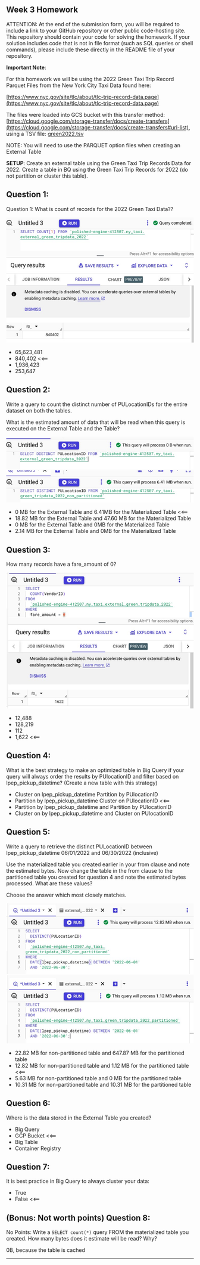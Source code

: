 ## Week 3 Homework

ATTENTION: At the end of the submission form, you will be required to include a link to your GitHub repository or other public code-hosting site. This repository should contain your code for solving the homework. If your solution includes code that is not in file format (such as SQL queries or shell commands), please include these directly in the README file of your repository.

**Important Note**:

For this homework we will be using the 2022 Green Taxi Trip Record Parquet Files from the New York
City Taxi Data found here:

[https://www.nyc.gov/site/tlc/about/tlc-trip-record-data.page](https://www.nyc.gov/site/tlc/about/tlc-trip-record-data.page)

The files were loaded into GCS bucket with this transfer method: [https://cloud.google.com/storage-transfer/docs/create-transfers](https://cloud.google.com/storage-transfer/docs/create-transfers#url-list), using a TSV file: [green2022.tsv](https://github.com/drelap/D-E-Zoomcamp-2024/blob/main/03-data-warehouse/green2022.tsv)

NOTE: You will need to use the PARQUET option files when creating an External Table

**SETUP**:
Create an external table using the Green Taxi Trip Records Data for 2022.
Create a table in BQ using the Green Taxi Trip Records for 2022 (do not partition or cluster this table).

## 
## Question 1:

Question 1: What is count of records for the 2022 Green Taxi Data??

<img src="./answer1.jpg" />

- 65,623,481
- 840,402 <<==
- 1,936,423
- 253,647

## 
## Question 2:

Write a query to count the distinct number of PULocationIDs for the entire dataset on both the tables.

What is the estimated amount of data that will be read when this query is executed on the External Table and the Table?

<img src="./answer2a.jpg" />
<img src="./answer2b.jpg" />

- 0 MB for the External Table and 6.41MB for the Materialized Table <<==
- 18.82 MB for the External Table and 47.60 MB for the Materialized Table
- 0 MB for the External Table and 0MB for the Materialized Table
- 2.14 MB for the External Table and 0MB for the Materialized Table

## 
## Question 3:

How many records have a fare_amount of 0?

<img src="./answer3.jpg" />

- 12,488
- 128,219
- 112
- 1,622 <<==

## 
## Question 4:

What is the best strategy to make an optimized table in Big Query if your query will always order the results by PUlocationID and filter based on lpep_pickup_datetime? (Create a new table with this strategy)

- Cluster on lpep_pickup_datetime Partition by PUlocationID
- Partition by lpep_pickup_datetime  Cluster on PUlocationID <<==
- Partition by lpep_pickup_datetime and Partition by PUlocationID
- Cluster on by lpep_pickup_datetime and Cluster on PUlocationID

## 
## Question 5:

Write a query to retrieve the distinct PULocationID between lpep_pickup_datetime
06/01/2022 and 06/30/2022 (inclusive)

Use the materialized table you created earlier in your from clause and note the estimated bytes. Now change the table in the from clause to the partitioned table you created for question 4 and note the estimated bytes processed. What are these values?

Choose the answer which most closely matches.

<img src="./answer5a.jpg" />
<img src="./answer5b.jpg" />

- 22.82 MB for non-partitioned table and 647.87 MB for the partitioned table
- 12.82 MB for non-partitioned table and 1.12 MB for the partitioned table <<==
- 5.63 MB for non-partitioned table and 0 MB for the partitioned table
- 10.31 MB for non-partitioned table and 10.31 MB for the partitioned table

## 
## Question 6:

Where is the data stored in the External Table you created?

- Big Query
- GCP Bucket <<==
- Big Table
- Container Registry

## 
## Question 7:

It is best practice in Big Query to always cluster your data:

- True
- False <<==

## 
## (Bonus: Not worth points) Question 8:

No Points: Write a `SELECT count(*)` query FROM the materialized table you created. How many bytes does it estimate will be read? Why?

0B, because the table is cached

---
